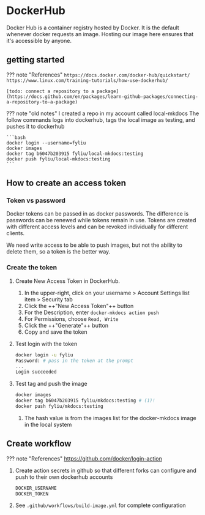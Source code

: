 # DockerHub

Docker Hub is a container registry hosted by Docker. It is the default whenever docker requests an image. Hosting our image here ensures that it's accessible by anyone.

## getting started

??? note "References"
    ```
    https://docs.docker.com/docker-hub/quickstart/
    https://www.linux.com/training-tutorials/how-use-dockerhub/
    ```

    [todo: connect a repository to a package](https://docs.github.com/en/packages/learn-github-packages/connecting-a-repository-to-a-package)

??? note "old notes"
    I created a repo in my account called local-mkdocs
    The follow commands logs into dockerhub, tags the local image as testing, and pushes it to dockerhub

    ```bash
    docker login --username=fyliu
    docker images
    docker tag b6047b203915 fyliu/local-mkdocs:testing
    docker push fyliu/local-mkdocs:testing
    ```

## How to create an access token

### Token vs password

Docker tokens can be passed in as docker passwords. The difference is passwords can be renewed while tokens remain in use. Tokens are created with different access levels and can be revoked individually for different clients.

We need write access to be able to push images, but not the ability to delete them, so a token is the better way.

### Create the token

1. Create New Access Token in DockerHub.

    1. In the upper-right, click on your username > Account Settings list item > Security tab
    1. Click the ++"New Access Token"++ button
    1. For the Description, enter `docker-mkdocs action push`
    1. For Permissions, choose `Read, Write`
    1. Click the ++"Generate"++ button
    1. Copy and save the token

1. Test login with the token

    ```bash
    docker login -u fyliu
    Password: # pass in the token at the prompt
    ...
    Login succeeded
    ```

1. Test tag and push the image

    ```bash
    docker images
    docker tag b6047b203915 fyliu/mkdocs:testing # (1)!
    docker push fyliu/mkdocs:testing
    ```

    1. The hash value is from the images list for the docker-mkdocs image in the local system

## Create workflow

??? note "References"
    https://github.com/docker/login-action

1. Create action secrets in github so that different forks can configure and push to their own dockerhub accounts

    ```bash
    DOCKER_USERNAME
    DOCKER_TOKEN
    ```

1. See `.github/workflows/build-image.yml` for complete configuration
